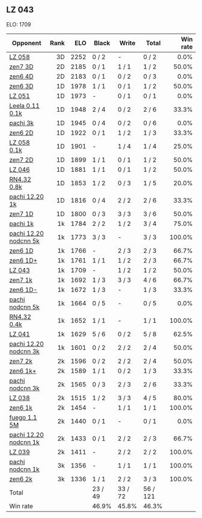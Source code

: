 ## LZ 043 ##

ELO: 1709

Opponent | Rank | ELO | Black | Write | Total | Win rate
---------|-----:|----:|-------|-------|-------|-------:
[LZ 058](LZ%20058.md) | 3D | 2252 | 0 / 2 | - | 0 / 2 | 0.0%
[zen7 3D](zen7%203D.md) | 2D | 2185 | 0 / 1 | 1 / 1 | 1 / 2 | 50.0%
[zen6 4D](zen6%204D.md) | 2D | 2183 | 0 / 1 | 0 / 2 | 0 / 3 | 0.0%
[zen6 3D](zen6%203D.md) | 1D | 1978 | 1 / 1 | 0 / 1 | 1 / 2 | 50.0%
[LZ 051](LZ%20051.md) | 1D | 1973 | - | 0 / 1 | 0 / 1 | 0.0%
[Leela 0.11 0.1k](Leela%200.11%200.1k.md) | 1D | 1948 | 2 / 4 | 0 / 2 | 2 / 6 | 33.3%
[pachi 3k](pachi%203k.md) | 1D | 1945 | 0 / 4 | 0 / 2 | 0 / 6 | 0.0%
[zen6 2D](zen6%202D.md) | 1D | 1922 | 0 / 1 | 1 / 2 | 1 / 3 | 33.3%
[LZ 058 0.1k](LZ%20058%200.1k.md) | 1D | 1901 | - | 1 / 4 | 1 / 4 | 25.0%
[zen7 2D](zen7%202D.md) | 1D | 1899 | 1 / 1 | 0 / 1 | 1 / 2 | 50.0%
[LZ 046](LZ%20046.md) | 1D | 1881 | 1 / 1 | 0 / 1 | 1 / 2 | 50.0%
[RN4.32 0.8k](RN4.32%200.8k.md) | 1D | 1853 | 1 / 2 | 0 / 3 | 1 / 5 | 20.0%
[pachi 12.20 1k](pachi%2012.20%201k.md) | 1D | 1816 | 0 / 4 | 2 / 2 | 2 / 6 | 33.3%
[zen7 1D](zen7%201D.md) | 1D | 1800 | 0 / 3 | 3 / 3 | 3 / 6 | 50.0%
[pachi 1k](pachi%201k.md) | 1k | 1784 | 2 / 2 | 1 / 2 | 3 / 4 | 75.0%
[pachi 12.20 nodcnn 5k](pachi%2012.20%20nodcnn%205k.md) | 1k | 1773 | 3 / 3 | - | 3 / 3 | 100.0%
[zen6 1D](zen6%201D.md) | 1k | 1766 | - | 2 / 3 | 2 / 3 | 66.7%
[zen6 1D+](zen6%201D+.md) | 1k | 1761 | 1 / 1 | 1 / 2 | 2 / 3 | 66.7%
[LZ 043](LZ%20043.md) | 1k | 1709 | - | 1 / 2 | 1 / 2 | 50.0%
[zen7 1k](zen7%201k.md) | 1k | 1692 | 1 / 3 | 3 / 3 | 4 / 6 | 66.7%
[zen6 1D-](zen6%201D-.md) | 1k | 1672 | 1 / 3 | - | 1 / 3 | 33.3%
[pachi nodcnn 5k](pachi%20nodcnn%205k.md) | 1k | 1664 | 0 / 5 | - | 0 / 5 | 0.0%
[RN4.32 0.4k](RN4.32%200.4k.md) | 1k | 1652 | 1 / 1 | - | 1 / 1 | 100.0%
[LZ 041](LZ%20041.md) | 1k | 1629 | 5 / 6 | 0 / 2 | 5 / 8 | 62.5%
[pachi 12.20 nodcnn 3k](pachi%2012.20%20nodcnn%203k.md) | 1k | 1601 | 0 / 2 | 2 / 2 | 2 / 4 | 50.0%
[zen7 2k](zen7%202k.md) | 2k | 1596 | 0 / 2 | 2 / 2 | 2 / 4 | 50.0%
[zen6 1k+](zen6%201k+.md) | 2k | 1589 | 1 / 1 | 0 / 2 | 1 / 3 | 33.3%
[pachi nodcnn 3k](pachi%20nodcnn%203k.md) | 2k | 1565 | 0 / 3 | 2 / 3 | 2 / 6 | 33.3%
[LZ 038](LZ%20038.md) | 2k | 1515 | 1 / 2 | 3 / 3 | 4 / 5 | 80.0%
[zen6 1k](zen6%201k.md) | 2k | 1454 | - | 1 / 1 | 1 / 1 | 100.0%
[fuego 1.1 5M](fuego%201.1%205M.md) | 2k | 1440 | 0 / 1 | - | 0 / 1 | 0.0%
[pachi 12.20 nodcnn 1k](pachi%2012.20%20nodcnn%201k.md) | 2k | 1433 | 0 / 1 | 2 / 2 | 2 / 3 | 66.7%
[LZ 039](LZ%20039.md) | 2k | 1411 | - | 2 / 2 | 2 / 2 | 100.0%
[pachi nodcnn 1k](pachi%20nodcnn%201k.md) | 3k | 1356 | - | 1 / 1 | 1 / 1 | 100.0%
[zen6 2k](zen6%202k.md) | 3k | 1336 | 1 / 1 | 2 / 2 | 3 / 3 | 100.0%
Total | | | 23 / 49 | 33 / 72 | 56 / 121 | 
Win rate| | | 46.9% | 45.8% | 46.3% | 
